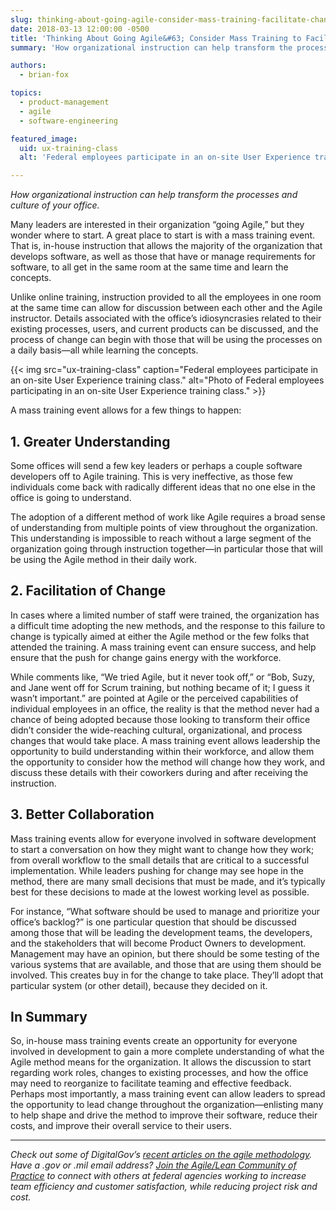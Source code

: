 ```yaml
---
slug: thinking-about-going-agile-consider-mass-training-facilitate-change
date: 2018-03-13 12:00:00 -0500
title: 'Thinking About Going Agile&#63; Consider Mass Training to Facilitate the Change'
summary: 'How organizational instruction can help transform the processes and culture of your office.'

authors:
  - brian-fox

topics:
  - product-management
  - agile
  - software-engineering

featured_image:
  uid: ux-training-class
  alt: 'Federal employees participate in an on-site User Experience training class.'

---
```


_How organizational instruction can help transform the processes and culture of your office._

Many leaders are interested in their organization “going Agile,” but they wonder where to start. A great place to start is with a mass training event. That is, in-house instruction that allows the majority of the organization that develops software, as well as those that have or manage requirements for software, to all get in the same room at the same time and learn the concepts.

Unlike online training, instruction provided to all the employees in one room at the same time can allow for discussion between each other and the Agile instructor. Details associated with the office’s idiosyncrasies related to their existing processes, users, and current products can be discussed, and the process of change can begin with those that will be using the processes on a daily basis—all while learning the concepts.

{{< img src="ux-training-class" caption="Federal employees participate in an on-site User Experience training class." alt="Photo of Federal employees participating in an on-site User Experience training class." >}}

A mass training event allows for a few things to happen:

## 1. Greater Understanding

Some offices will send a few key leaders or perhaps a couple software developers off to Agile training. This is very ineffective, as those few individuals come back with radically different ideas that no one else in the office is going to understand.

The adoption of a different method of work like Agile requires a broad sense of understanding from multiple points of view throughout the organization. This understanding is impossible to reach without a large segment of the organization going through instruction together—in particular those that will be using the Agile method in their daily work.

## 2. Facilitation of Change

In cases where a limited number of staff were trained, the organization has a difficult time adopting the new methods, and the response to this failure to change is typically aimed at either the Agile method or the few folks that attended the training. A mass training event can ensure success, and help ensure that the push for change gains energy with the workforce.

While comments like, “We tried Agile, but it never took off,” or “Bob, Suzy, and Jane went off for Scrum training, but nothing became of it; I guess it wasn’t important.” are pointed at Agile or the perceived capabilities of individual employees in an office, the reality is that the method never had a chance of being adopted because those looking to transform their office didn’t consider the wide-reaching cultural, organizational, and process changes that would take place. A mass training event allows leadership the opportunity to build understanding within their workforce, and allow them the opportunity to consider how the method will change how they work, and discuss these details with their coworkers during and after receiving the instruction.

## 3. Better Collaboration

Mass training events allow for everyone involved in software development to start a conversation on how they might want to change how they work; from overall workflow to the small details that are critical to a successful implementation. While leaders pushing for change may see hope in the method, there are many small decisions that must be made, and it’s typically best for these decisions to made at the lowest working level as possible.

For instance, “What software should be used to manage and prioritize your office’s backlog?” is one particular question that should be discussed among those that will be leading the development teams, the developers, and the stakeholders that will become Product Owners to development. Management may have an opinion, but there should be some testing of the various systems that are available, and those that are using them should be involved. This creates buy in for the change to take place. They’ll adopt that particular system (or other detail), because they decided on it.

## In Summary

So, in-house mass training events create an opportunity for everyone involved in development  to gain a more complete understanding of what the Agile method means for the organization. It allows the discussion to start regarding work roles, changes to existing processes, and how the office may need to reorganize to facilitate teaming and effective feedback. Perhaps most importantly, a mass training event can allow leaders to spread the opportunity to lead change throughout the organization—enlisting many to help shape and drive the method to improve their software, reduce their costs, and improve their overall service to their users.

___

_Check out some of DigitalGov’s [recent articles on the agile methodology](https://www.digitalgov.gov/tag/agile/). Have a .gov or .mil email address? [Join the Agile/Lean Community of Practice](https://www.digitalgov.gov/communities/) to connect with others at federal agencies working to increase team efficiency and customer satisfaction, while reducing project risk and cost._
